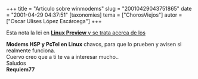 +++
title = "Articulo sobre winmodems"
slug = "20010429043751865"
date = "2001-04-29 04:37:51"
[taxonomies]
tema = ["ChorosViejos"]
autor = ["Oscar Ulises López Escárcega"]
+++

Esta nota la lei en [**Linux Preview** y se trata acerca de
los](http://linuxpreview.org/)

**Modems HSP y PcTel en Linux** chavos, para que lo prueben y avisen si
realmente funciona.  
Cuervo creo que a ti te va a interesar mucho..  
Saludos  
**Requiem77**

